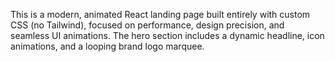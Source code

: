 This is a modern, animated React landing page built entirely with custom CSS (no Tailwind), focused on performance, design precision, and seamless UI animations. The hero section includes a dynamic headline, icon animations, and a looping brand logo marquee.
